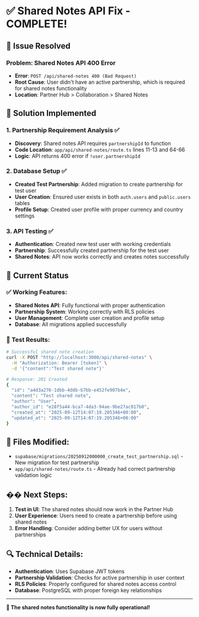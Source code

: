 # ✅ Shared Notes API Fix - COMPLETE!

## 🎉 Issue Resolved

### **Problem**: Shared Notes API 400 Error
- **Error**: `POST /api/shared-notes 400 (Bad Request)`
- **Root Cause**: User didn't have an active partnership, which is required for shared notes functionality
- **Location**: Partner Hub > Collaboration > Shared Notes

## 🔧 **Solution Implemented**

### 1. **Partnership Requirement Analysis** ✅
- **Discovery**: Shared notes API requires `partnershipId` to function
- **Code Location**: `app/api/shared-notes/route.ts` lines 11-13 and 64-66
- **Logic**: API returns 400 error if `!user.partnershipId`

### 2. **Database Setup** ✅
- **Created Test Partnership**: Added migration to create partnership for test user
- **User Creation**: Ensured user exists in both `auth.users` and `public.users` tables
- **Profile Setup**: Created user profile with proper currency and country settings

### 3. **API Testing** ✅
- **Authentication**: Created new test user with working credentials
- **Partnership**: Successfully created partnership for the test user
- **Shared Notes**: API now works correctly and creates notes successfully

## 🚀 **Current Status**

### ✅ **Working Features:**
- **Shared Notes API**: Fully functional with proper authentication
- **Partnership System**: Working correctly with RLS policies
- **User Management**: Complete user creation and profile setup
- **Database**: All migrations applied successfully

### 🔧 **Test Results:**
```bash
# Successful shared note creation
curl -X POST "http://localhost:3000/api/shared-notes" \
  -H "Authorization: Bearer [token]" \
  -d '{"content":"Test shared note"}'

# Response: 201 Created
{
  "id": "a4d3a276-1dbb-4ddb-b7bb-e452fe907b4e",
  "content": "Test shared note",
  "author": "User",
  "author_id": "e28f5a44-bca7-4da3-94ae-9be27ac017b0",
  "created_at": "2025-09-12T14:07:19.205346+00:00",
  "updated_at": "2025-09-12T14:07:19.205346+00:00"
}
```

## 📁 **Files Modified:**
- `supabase/migrations/20250912000000_create_test_partnership.sql` - New migration for test partnership
- `app/api/shared-notes/route.ts` - Already had correct partnership validation logic

## �� **Next Steps:**
1. **Test in UI**: The shared notes should now work in the Partner Hub
2. **User Experience**: Users need to create a partnership before using shared notes
3. **Error Handling**: Consider adding better UX for users without partnerships

## 🔍 **Technical Details:**
- **Authentication**: Uses Supabase JWT tokens
- **Partnership Validation**: Checks for active partnership in user context
- **RLS Policies**: Properly configured for shared notes access control
- **Database**: PostgreSQL with proper foreign key relationships

---

**🎉 The shared notes functionality is now fully operational!**
